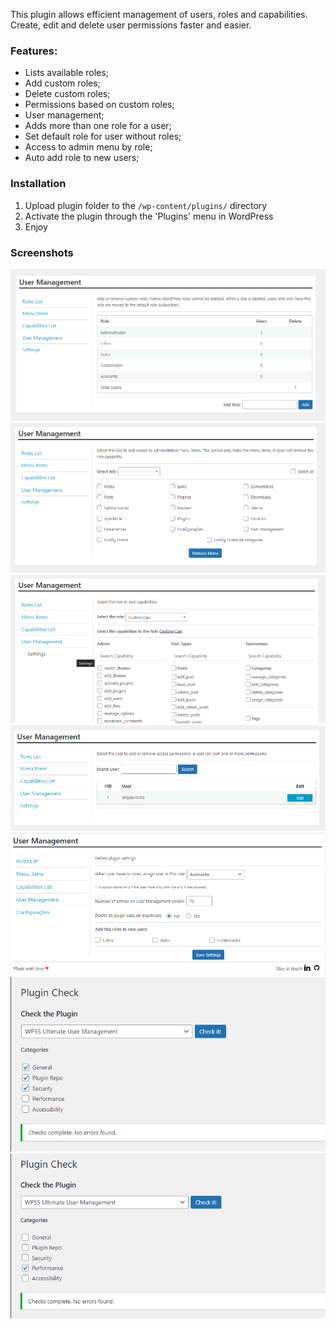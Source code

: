 This plugin allows efficient management of users, roles and capabilities. Create, edit and delete user permissions faster and easier.

### Features:
- Lists available roles;
- Add custom roles;
- Delete custom roles;
- Permissions based on custom roles;
- User management;
- Adds more than one role for a user;
- Set default role for user without roles;
- Access to admin menu by role;
- Auto add role to new users;

### Installation
1. Upload plugin folder to the `/wp-content/plugins/` directory
2. Activate the plugin through the 'Plugins' menu in WordPress
3. Enjoy

### Screenshots
![Screen](./assets/screens/screenshot-1.png "Screen")
![Screen](./assets/screens/screenshot-2.png "Screen")
![Screen](./assets/screens/screenshot-3.png "Screen")
![Screen](./assets/screens/screenshot-4.png "Screen")
![Screen](./assets/screens/screenshot-5.png "Screen")
![Screen](./assets/screens/screenshot-6.png "Screen")
![Screen](./assets/screens/screenshot-7.png "Screen")
